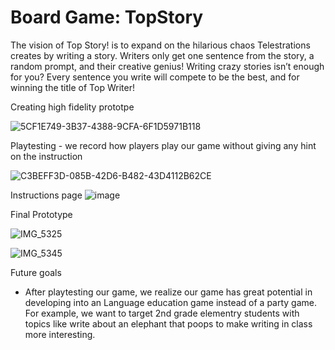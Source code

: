 # Board Game: TopStory

The vision of Top Story! is to expand on the hilarious chaos Telestrations creates by writing a story.  Writers only get one sentence from the story, a random prompt, and their creative genius!  Writing crazy stories isn’t enough for you?  Every sentence you write will compete to be the best, and for winning the title of Top Writer!

Creating high fidelity prototpe

![5CF1E749-3B37-4388-9CFA-6F1D5971B118](https://user-images.githubusercontent.com/32503459/145893860-368cbf6a-edee-44fc-9a94-c63ce3075ec4.jpg)

Playtesting - we record how players play our game without giving any hint on the instruction

![C3BEFF3D-085B-42D6-B482-43D4112B62CE](https://user-images.githubusercontent.com/32503459/145894127-918a8ae1-2a58-44f2-b94a-2a309dc3d43b.jpg)

Instructions page
![image](https://user-images.githubusercontent.com/32503459/145894678-0a1b0a3b-6bd3-42fb-878c-5807d708805b.png)


Final Prototype

![IMG_5325](https://user-images.githubusercontent.com/32503459/145894364-dfdbb898-47b0-43d1-8c90-9f26d0d3d647.jpg)


![IMG_5345](https://user-images.githubusercontent.com/32503459/145894381-5e57f739-5b3a-48e4-8498-fefdc3b1159d.jpg)

Future goals
- After playtesting our game, we realize our game has great potential in developing into an Language education game instead of a party game. For example, we want to target 2nd grade elementry students with topics like write about an elephant that poops to make writing in class more interesting. 
